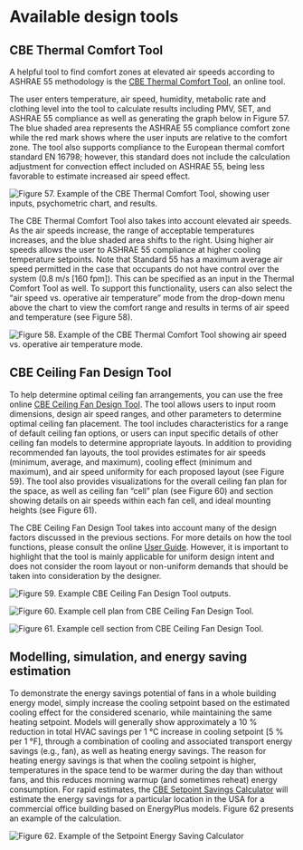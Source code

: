 # Available design tools

## CBE Thermal Comfort Tool <a href="#_toc137735028" id="_toc137735028"></a>

A helpful tool to find comfort zones at elevated air speeds according to ASHRAE 55 methodology is the [CBE Thermal Comfort Tool](https://comfort.cbe.berkeley.edu/), an online tool.

The user enters temperature, air speed, humidity, metabolic rate and clothing level into the tool to calculate results including PMV, SET, and ASHRAE 55 compliance as well as generating the graph below in Figure 57. The blue shaded area represents the ASHRAE 55 compliance comfort zone while the red mark shows where the user inputs are relative to the comfort zone. The tool also supports compliance to the European thermal comfort standard EN 16798; however, this standard does not include the calculation adjustment for convection effect included on ASHRAE 55, being less favorable to estimate increased air speed effect.

![Figure 57. Example of the CBE Thermal Comfort Tool, showing user inputs, psychometric chart, and results.](<../.gitbook/assets/0 (5).png>)

The CBE Thermal Comfort Tool also takes into account elevated air speeds. As the air speeds increase, the range of acceptable temperatures increases, and the blue shaded area shifts to the right. Using higher air speeds allows the user to ASHRAE 55 compliance at higher cooling temperature setpoints. Note that Standard 55 has a maximum average air speed permitted in the case that occupants do not have control over the system (0.8 m/s \[160 fpm]). This can be specified as an input in the Thermal Comfort Tool as well. To support this functionality, users can also select the “air speed vs. operative air temperature” mode from the drop-down menu above the chart to view the comfort range and results in terms of air speed and temperature (see Figure 58).

![Figure 58. Example of the CBE Thermal Comfort Tool showing air speed vs. operative air temperature mode.](<../.gitbook/assets/1 (20).png>)

## CBE Ceiling Fan Design Tool <a href="#_toc137735029" id="_toc137735029"></a>

To help determine optimal ceiling fan arrangements, you can use the free online [CBE Ceiling Fan Design Tool](https://centerforthebuiltenvironment.github.io/fan-tool/). The tool allows users to input room dimensions, design air speed ranges, and other parameters to determine optimal ceiling fan placement. The tool includes characteristics for a range of default ceiling fan options, or users can input specific details of other ceiling fan models to determine appropriate layouts. In addition to providing recommended fan layouts, the tool provides estimates for air speeds (minimum, average, and maximum), cooling effect (minimum and maximum), and air speed uniformity for each proposed layout (see Figure 59). The tool also provides visualizations for the overall ceiling fan plan for the space, as well as ceiling fan “cell” plan (see Figure 60) and section showing details on air speeds within each fan cell, and ideal mounting heights (see Figure 61).

The CBE Ceiling Fan Design Tool takes into account many of the design factors discussed in the previous sections. For more details on how the tool functions, please consult the online [User Guide](https://github.com/CenterForTheBuiltEnvironment/fan-tool/wiki/User-Guide). However, it is important to highlight that the tool is mainly applicable for uniform design intent and does not consider the room layout or non-uniform demands that should be taken into consideration by the designer.

![Figure 59. Example CBE Ceiling Fan Design Tool outputs.](<../.gitbook/assets/2 (10).png>)



![Figure 60. Example cell plan from CBE Ceiling Fan Design Tool.](../.gitbook/assets/3.png)

![Figure 61. Example cell section from CBE Ceiling Fan Design Tool.](<../.gitbook/assets/4 (4).png>)

## Modelling, simulation, and energy saving estimation <a href="#_toc137735030" id="_toc137735030"></a>

To demonstrate the energy savings potential of fans in a whole building energy model, simply increase the cooling setpoint based on the estimated cooling effect for the considered scenario, while maintaining the same heating setpoint. Models will generally show approximately a 10 % reduction in total HVAC savings per 1 °C increase in cooling setpoint \[5 % per 1 °F], through a combination of cooling and associated transport energy savings (e.g., fan), as well as heating energy savings. The reason for heating energy savings is that when the cooling setpoint is higher, temperatures in the space tend to be warmer during the day than without fans, and this reduces morning warmup (and sometimes reheat) energy consumption. For rapid estimates, the [CBE Setpoint Savings Calculator](https://energy-calc-2wmjqjatpa-uc.a.run.app/) will estimate the energy savings for a particular location in the USA for a commercial office building based on EnergyPlus models. Figure 62 presents an example of the calculation.

![Figure 62. Example of the Setpoint Energy Saving Calculator](<../.gitbook/assets/5 (5).png>)
